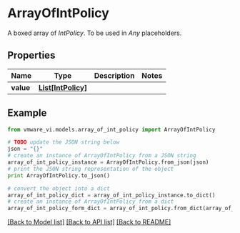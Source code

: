 # ArrayOfIntPolicy

A boxed array of *IntPolicy*. To be used in *Any* placeholders. 

## Properties
Name | Type | Description | Notes
------------ | ------------- | ------------- | -------------
**value** | [**List[IntPolicy]**](IntPolicy.md) |  | 

## Example

```python
from vmware_vi.models.array_of_int_policy import ArrayOfIntPolicy

# TODO update the JSON string below
json = "{}"
# create an instance of ArrayOfIntPolicy from a JSON string
array_of_int_policy_instance = ArrayOfIntPolicy.from_json(json)
# print the JSON string representation of the object
print ArrayOfIntPolicy.to_json()

# convert the object into a dict
array_of_int_policy_dict = array_of_int_policy_instance.to_dict()
# create an instance of ArrayOfIntPolicy from a dict
array_of_int_policy_form_dict = array_of_int_policy.from_dict(array_of_int_policy_dict)
```
[[Back to Model list]](../README.md#documentation-for-models) [[Back to API list]](../README.md#documentation-for-api-endpoints) [[Back to README]](../README.md)


